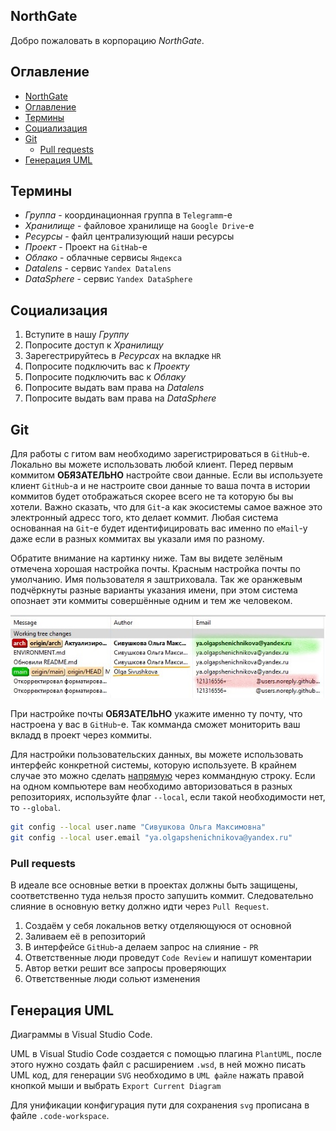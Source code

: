 ## NorthGate

Добро пожаловать в корпорацию *NorthGate*.

## Оглавление

- [NorthGate](#northgate)
- [Оглавление](#оглавление)
- [Термины](#термины)
- [Социализация](#социализация)
- [Git](#git)
  - [Pull requests](#pull-requests)
- [Генерация UML](#генерация-uml)

## Термины

* *Группа* - координационная группа в `Telegramm`-е
* *Хранилище* - файловое хранилище на `Google Drive`-е
* *Ресурсы* - файл централизующий наши ресурсы
* *Проект* - Проект на `GitHab`-е
* *Облако* - облачные сервисы `Яндекса`
* *Datalens* - сервис `Yandex Datalens`
* *DataSphere* - сервис `Yandex DataSphere`

## Социализация

1. Вступите в нашу *Группу*
2. Попросите доступ к *Хранилищу*
3. Зарегестрируйтесь в *Ресурсах* на вкладке `HR`
4. Попросите подключить вас к *Проекту*
5. Попросите подключить вас к *Облаку*
6. Попросите выдать вам права на *Datalens*
7. Попросите выдать вам права на *DataSphere*

## Git

Для работы с гитом вам необходимо зарегистрироваться в `GitHub`-е. Локально
вы можете использовать любой клиент. Перед первым коммитом **ОБЯЗАТЕЛЬНО**
настройте свои данные. Если вы используете клиент `GitHub`-а и не настроите
свои данные то ваша почта в истории коммитов будет отображаться скорее всего
не та которую бы вы хотели. Важно сказать, что для `Git`-а как экосистемы
самое важное это электронный адресс того, кто делает коммит. Любая система
основанная на `Git`-е будет идентифицировать вас именно по `eMail`-у даже
если в разных коммитах вы указали имя по разному.

Обратите внимание на картинку ниже. Там вы видете зелёным отмечена хорошая
настройка почты. Красным настройка почты по умолчанию. Имя пользователя я
заштриховала. Так же оранжевым подчёркнуты разные варианты указания имени,
при этом система опознает эти коммиты совершённые одним и тем же человеком.

![Git](img/git.jpg)

При настройке почты **ОБЯЗАТЕЛЬНО** укажите именно ту почту, что настроена у
вас в `GitHub`-е. Так комманда сможет мониторить ваш вкладд в проект через
коммиты.

Для настройки пользовательских данных, вы можете использовать интерфейс
конкретной системы, которую используете. В крайнем случае это можно сделать
[напрямую][1] через коммандную строку. Если на одном компьютере вам
необходимо авторизоваться в разных репозиториях, используйте флаг `--local`,
если такой необходимости нет, то `--global`.

```sh
git config --local user.name "Сивушкова Ольга Максимовна"
git config --local user.email "ya.olgapshenichnikova@yandex.ru"
```

### Pull requests

В идеале все основные ветки в проектах должны быть защищены, соответственно
туда нельзя просто запушить коммит. Следовательно слияние в основную ветку
должно идти через `Pull Request`.

1. Создаём у себя локальнов ветку отделяющуюся от основной
2. Заливаем её в репозиторий
3. В интерфейсе `GitHub`-а делаем запрос на слияние - `PR`
4. Ответственные люди проведут `Code Review` и напишут коментарии
5. Автор ветки решит все запросы проверяющих
6. Ответственные люди сольют изменения

## Генерация UML

Диаграммы в Visual Studio Code.

UML в Visual Studio Code создается с помощью плагина `PlantUML`, после этого
нужно создать файл с расширением `.wsd`, в ней можно писать UML код, для
генерации `SVG` необходимо в `UML файле`  нажать правой кнопкой мыши и
выбрать `Export Current Diagram`

Для унификации конфигурация пути для сохранения `svg` прописана в файле
`.code-workspace`.

[1]: https://git-scm.com/book/ru/v2/Введение-Первоначальная-настройка-Git
